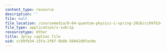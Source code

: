 ```yaml
---
content_type: resource
description: ''
file: null
file_location: /coursemedia/8-04-quantum-physics-i-spring-2016/cc99fb3415fa2f6f9b8b56042d0fac0e_Y6Ma-zn4Olk.srt
file_type: application/x-subrip
resourcetype: Other
title: 3play caption file
uid: cc99fb34-15fa-2f6f-9b8b-56042d0fac0e
---
```


